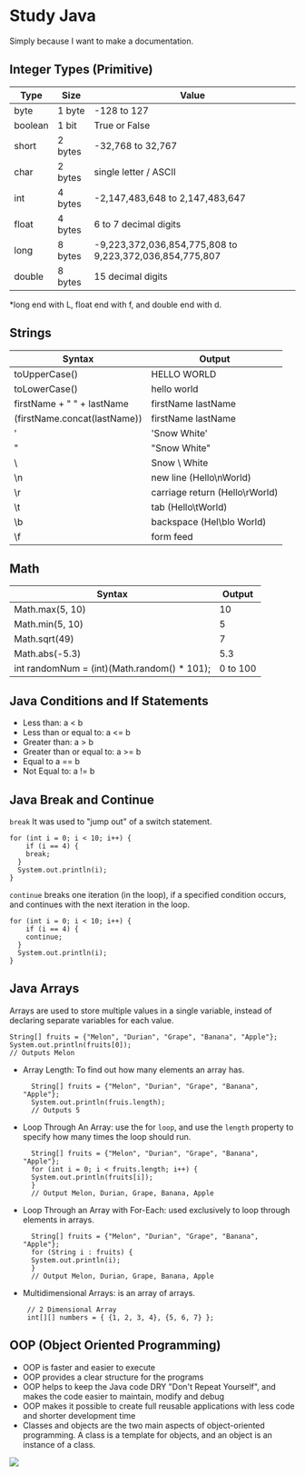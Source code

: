 
# Study Java

Simply because I want to make a documentation. 
                    
Integer Types (Primitive)
-
| Type    | Size    | Value |
| --------| --------|-------|
| byte    | 1 byte  |-128 to 127|
| boolean | 1 bit   |True or False|
| short   | 2 bytes |-32,768 to 32,767|
| char    | 2 bytes |single letter / ASCII|
| int     | 4 bytes |-2,147,483,648 to 2,147,483,647|
| float   | 4 bytes |6 to 7 decimal digits|
| long    | 8 bytes |-9,223,372,036,854,775,808 to 9,223,372,036,854,775,807|
| double  | 8 bytes |15 decimal digits|

*long end with L, float end with f, and double end with d.

Strings
-
| Syntax        | Output |
| ------------- | ------|
| toUpperCase() | HELLO WORLD |
| toLowerCase() | hello world |
| firstName + " " + lastName  | firstName lastName |
| (firstName.concat(lastName))  | firstName lastName |
| \' | \'Snow White\' |
| \" | \"Snow White\" |
| \\ | Snow \\ White |
| \n | new line (Hello\nWorld) |
| \r | carriage return (Hello\rWorld) |
| \t | tab (Hello\tWorld) |
| \b | backspace (Hel\blo World) |
| \f | form feed |

Math
-
| Syntax           | Output |
| ------------     | -------|
| Math.max(5, 10)  | 10 |
| Math.min(5, 10)  | 5 |
| Math.sqrt(49)    | 7 |
| Math.abs(-5.3)   | 5.3 |
| int randomNum = (int)(Math.random() * 101);   | 0 to 100 |

Java Conditions and If Statements
-

* Less than: a < b
* Less than or equal to: a <= b
* Greater than: a > b
* Greater than or equal to: a >= b
* Equal to a == b
* Not Equal to: a != b

Java Break and Continue 
-
`break` It was used to "jump out" of a switch statement.

    for (int i = 0; i < 10; i++) {
        if (i == 4) {
        break;
      }
      System.out.println(i);
    }

`continue` breaks one iteration (in the loop), if a specified condition occurs, and continues with the next iteration in the loop.

    for (int i = 0; i < 10; i++) {
        if (i == 4) {
        continue;
      }
      System.out.println(i);
    }

Java Arrays 
-
Arrays are used to store multiple values in a single variable, instead of declaring separate variables for each value.

    String[] fruits = {"Melon", "Durian", "Grape", "Banana", "Apple"};
    System.out.println(fruits[0]);
    // Outputs Melon

* Array Length: To find out how many elements an array has. 

        String[] fruits = {"Melon", "Durian", "Grape", "Banana", "Apple"};
        System.out.println(fruis.length);
        // Outputs 5

* Loop Through An Array: use the for `loop`, and use the `length` property to specify how many times the loop should run.

        String[] fruits = {"Melon", "Durian", "Grape", "Banana", "Apple"};
        for (int i = 0; i < fruits.length; i++) {
        System.out.println(fruits[i]);
        }
        // Output Melon, Durian, Grape, Banana, Apple

* Loop Through an Array with For-Each: used exclusively to loop through elements in arrays.

        String[] fruits = {"Melon", "Durian", "Grape", "Banana", "Apple"};
        for (String i : fruits) {
        System.out.println(i);
        }
        // Output Melon, Durian, Grape, Banana, Apple

*  Multidimensional Arrays: is an array of arrays.
        
        // 2 Dimensional Array
        int[][] numbers = { {1, 2, 3, 4}, {5, 6, 7} };

OOP (Object Oriented Programming)
- 
* OOP is faster and easier to execute
* OOP provides a clear structure for the programs
* OOP helps to keep the Java code DRY "Don't Repeat Yourself", and makes the code easier to maintain, modify and debug
* OOP makes it possible to create full reusable applications with less code and shorter development time
* Classes and objects are the two main aspects of object-oriented programming. A class is a template for objects, and an object is an instance of a class.

![](https://github.com/missterre12/study-java/tree/main/assets/class.png)

    

